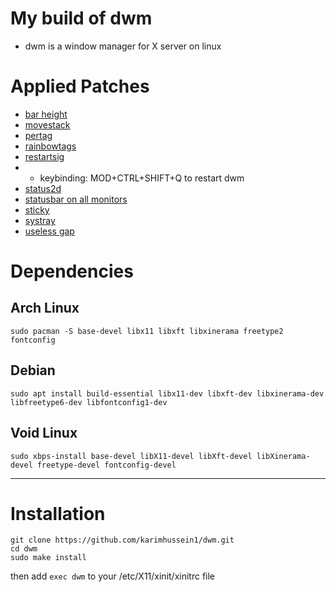 # My build of dwm
- dwm is a window manager for X server on linux
# Applied Patches
- [bar height](https://dwm.suckless.org/patches/bar_height/)
- [movestack](https://dwm.suckless.org/patches/movestack/)
- [pertag](https://dwm.suckless.org/patches/pertag/)
- [rainbowtags](https://dwm.suckless.org/patches/rainbowtags/)
- [restartsig](https://dwm.suckless.org/patches/restartsig/)
- - keybinding: MOD+CTRL+SHIFT+Q to restart dwm
- [status2d](https://dwm.suckless.org/patches/status2d/)
- [statusbar on all monitors](https://dwm.suckless.org/patches/statusallmons/)
- [sticky](https://dwm.suckless.org/patches/sticky/)
- [systray](https://dwm.suckless.org/patches/systray/)
- [useless gap](https://dwm.suckless.org/patches/uselessgap/)
# Dependencies
## Arch Linux
```
sudo pacman -S base-devel libx11 libxft libxinerama freetype2 fontconfig
```
## Debian
```
sudo apt install build-essential libx11-dev libxft-dev libxinerama-dev libfreetype6-dev libfontconfig1-dev
```
## Void Linux
```
sudo xbps-install base-devel libX11-devel libXft-devel libXinerama-devel freetype-devel fontconfig-devel
```
***
# Installation
```
git clone https://github.com/karimhussein1/dwm.git
cd dwm
sudo make install

```
then add `exec dwm` to your /etc/X11/xinit/xinitrc file

